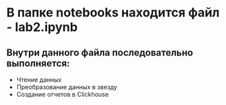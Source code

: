 # В папке notebooks находится файл - lab2.ipynb
## Внутри данного файла последовательно выполняется:
* Чтение данных
* Преобразование данных в звезду
* Создание отчетов в Clickhouse